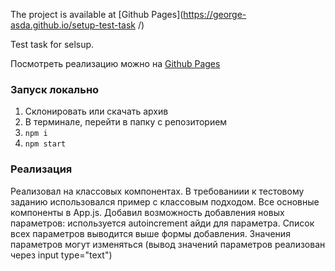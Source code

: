 The project is available at [Github Pages](https://george-asda.github.io/setup-test-task /)

Test task for selsup.

Посмотреть реализацию можно на [Github Pages](https://george-avsa.github.io/selsup-test-task/)

### Запуск локально
1. Склонировать или скачать архив
2. В терминале, перейти в папку с репозиторием
3. `npm i`
4. `npm start`

### Реализация
Реализовал на классовых компонентах. В требованиии к тестовому заданию использовался пример с классовым подходом.
Все основные компоненты в App.js.
Добавил возможность добавления новых параметров: используется autoincrement айди для параметра.
Список всех параметров выводится выше формы добавления. Значения параметров могут изменяться (вывод значений параметров реализован через input type="text")
